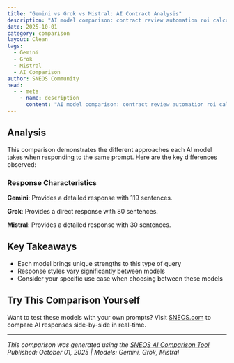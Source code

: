 ```yaml
---
title: "Gemini vs Grok vs Mistral: AI Contract Analysis"
description: "AI model comparison: contract review automation roi calculator..."
date: 2025-10-01
category: comparison
layout: Clean
tags:
  - Gemini
  - Grok
  - Mistral
  - AI Comparison
author: SNEOS Community
head:
  - - meta
    - name: description
      content: "AI model comparison: contract review automation roi calculator..."
---
```


<ChatComparison
  title="Gemini vs Grok vs Mistral: AI Contract Analysis"
  prompt="contract review automation roi calculator"
  :responses='{
    "Gemini": "Okay, let\u0027s break down the elements of a contract review automation ROI calculator and how you can build one, along with factors to consider for accuracy.  I\u0027ll provide a framework you can adapt.\n\n**I. Core Components of a Contract Review Automation ROI Calculator**\n\nThe core principle is comparing the **costs of the automation system** to the **benefits (or savings) it provides.**\n\nHere\u0027s a breakdown of the components:\n\n**A.  Costs (Investment)**\n\n*   **1. Software Costs:**\n    *   **Subscription Fees:** Monthly or annual fees for the contract review automation platform.  Consider different tiers and pricing models (e.g., per-user, per-contract, flat rate).\n        *   **Initial Setup/Implementation Fees:** One-time costs for onboarding, training, and initial configuration.\n        *   **Customization/Integration Costs:**  Expenses related to tailoring the software to your specific needs and integrating it with your existing systems (CRM, CLM, etc.).  This can be significant.\n        *   **Data Migration Costs:** Costs associated with transferring existing contract data into the new system.\n    *   **Hardware (If Applicable):**  While most solutions are cloud-based, consider server costs if you\u0027re deploying on-premise.\n*   **2.  Internal Labor Costs (Implementation and Ongoing):**\n    *   **Project Management Time:**  Time spent by internal staff managing the implementation project.\n    *   **Legal Team Time (Implementation):** Time lawyers spend reviewing the software, configuring rules, and providing feedback.\n    *   **IT Team Time (Implementation \u0026 Integration):**  Time spent by IT staff on integration, security, and maintenance.\n    *   **Training Time:**  Time spent training employees on how to use the new system.\n    *   **Ongoing Maintenance/Administration:**  Time spent by staff on system updates, rule adjustments, and user support.\n*   **3.  Other Costs:**\n    *   **Consulting Fees (Optional):**  If you hire consultants to help with implementation or optimization.\n    *   **Training Materials (Optional):**  Creating custom training materials.\n    *   **Downtime Costs (Potential):**  Account for any potential disruption to workflow during implementation.\n\n**B. Benefits (Savings/Gains)**\n\n*   **1.  Reduced Legal Review Time:**  The biggest potential benefit.  Estimate how much time the automation saves per contract.\n    *   **Average Time Saved Per Contract:**  (Estimate in hours/minutes) *Important: This needs to be a realistic estimate.*  Consider different contract types. Some will have more savings than others.  Pilot tests can help.\n    *   **Number of Contracts Reviewed Per Year:**  Your annual contract volume.\n    *   **Hourly Rate of Legal Reviewers:** Fully burdened cost (salary \u002B benefits \u002B overhead).  This can vary significantly depending on seniority and location.\n    *   **Time Saved = Average Time Saved Per Contract * Number of Contracts Reviewed Per Year**\n    *   **Cost Savings = Time Saved * Hourly Rate of Legal Reviewers**\n\n*   **2.  Reduced Contract Cycle Time:** Faster turnaround leads to faster deals and revenue.\n    *   **Average Reduction in Contract Cycle Time:** (Estimate in days)\n    *   **Value of Faster Deals:**  (This is harder to quantify but important). How much more revenue can you generate by closing deals faster?  Consider the interest rate of capital.\n    *   **Number of Contracts Affected:**  The number of contracts where a faster cycle time makes a difference.\n\n*   **3.  Improved Contract Compliance \u0026 Reduced Risk:**  Automation can help identify and mitigate risks, leading to fewer disputes, penalties, and legal issues.\n    *   **Potential Cost of Non-Compliance:**  Estimate the potential financial impact of compliance failures (fines, lawsuits, etc.).\n    *   **Probability of Non-Compliance (Without Automation):**  Estimate the likelihood of a compliance issue occurring without automation.\n    *   **Probability of Non-Compliance (With Automation):**  Estimate the reduced likelihood of a compliance issue occurring *with* automation.\n    *   **Risk Reduction = (Probability Without - Probability With) * Potential Cost of Non-Compliance**\n\n*   **4.  Increased Contract Volume Handling:**  Automation may allow you to handle more contracts with the same resources.\n    *   **Increased Contract Volume:**  Estimate the percentage increase in contract volume you can handle.\n    *   **Revenue Generated from Increased Volume:**  Calculate the revenue generated from handling the additional contracts.\n    *   **Cost of Handling Incremental Volume without automation**\n\n*   **5. Reduced Errors:**\n    *   **Average Cost of Errors per Contract:** Calculate the error cost.\n    *   **Error percentage without automation:**\n    *   **Error percentage with automation:**\n\n*   **6. Improved Negotiation Position:**\n\n*   **7. Increased Employee Satisfaction**\n\n*   **8. Better data analysis**\n\n**II. Building the Calculator (Example Structure)**\n\nYou can create this calculator in a spreadsheet (Excel, Google Sheets) or use a dedicated ROI calculator tool (if one is offered by a vendor).  Here\u0027s a basic example:\n\n| **Category**          | **Item**                                       | **Assumptions/Inputs**                                                                                                                                                                | **Calculated Value**                | **Notes**                                                                                                                                                                   |\n| ----------------------- | --------------------------------------------- | --------------------------------------------------------------------------------------------------------------------------------------------------------------------------------------- | ---------------------------------- | --------------------------------------------------------------------------------------------------------------------------------------------------------------------------- |\n| **Costs**             |                                                 |                                                                                                                                                                                       |                                    |                                                                                                                                                                            |\n| Software              | Subscription Fee (Annual)                       | $X                                                                                                                                                                                  | $X                                |  Consider volume tiers if applicable.                                                                                                                                        |\n|                       | Implementation Fee                              | $Y                                                                                                                                                                                  | $Y                                |                                                                                                                                                                            |\n|                       | Integration Costs                               | $Z                                                                                                                                                                                  | $Z                                |                                                                                                                                                                            |\n| Internal Labor        | Project Management Time (Hours)                 | A hours                                                                                                                                                                               | (A * Hourly Rate)                  | Estimate hours required for project management, multiplied by the burdened hourly rate of the project manager.                                                              |\n|                       | Legal Team Time (Implementation) (Hours)        | B hours                                                                                                                                                                               | (B * Legal Hourly Rate)           |                                                                                                                                                                            |\n|                       | IT Team Time (Hours)                            | C hours                                                                                                                                                                               | (C * IT Hourly Rate)              |                                                                                                                                                                            |\n| **Benefits**          |                                                 |                                                                                                                                                                                       |                                    |                                                                                                                                                                            |\n| Reduced Review Time | Average Time Saved Per Contract (Hours)      | D hours                                                                                                                                                                               |                                    | Enter the estimated average time saved per contract due to automation.                                                                                                         |\n|                       | Number of Contracts Reviewed Per Year         | E                                                                                                                                                                                   |                                    | Enter the total number of contracts reviewed annually.                                                                                                                        |\n|                       | Legal Reviewer Hourly Rate                      | $F                                                                                                                                                                                  |                                    | Enter the fully burdened hourly rate of the legal reviewers.                                                                                                                |\n|                       | **Total Time Saved (Hours)**                     |                                                                                                                                                                                       | D * E                              |                                                                                                                                                                            |\n|                       | **Cost Savings from Review Time**                 |                                                                                                                                                                                       | (D * E) * F                         |                                                                                                                                                                            |\n| Reduced Cycle Time   | Average Reduction in Contract Cycle Time (Days) | G days                                                                                                                                                                              |                                    | Enter the average reduction in contract cycle time due to automation.                                                                                                          |\n|                       | Value of Faster Deals (per deal)                 | $H                                                                                                                                                                                  |                                    | Enter the estimated value gained from closing deals faster.  This is often difficult to quantify.                                                                        |\n|                       | Number of Contracts Affected                    | I                                                                                                                                                                                   |                                    | Enter the number of contracts where faster cycle time is significant.                                                                                                          |\n|                       | **Value from Reduced Cycle Time**                |                                                                                                                                                                                       | G * H * I                         |                                                                                                                                                                            |\n| Reduced Risk         | Potential Cost of Non-Compliance                 | $J                                                                                                                                                                                  |                                    | Enter the potential cost of a non-compliance event.                                                                                                                           |\n|                       | Probability of Non-Compliance (Without)       | K%                                                                                                                                                                                  |                                    | Enter the estimated probability of non-compliance without automation.                                                                                                         |\n|                       | Probability of Non-Compliance (With)          | L%                                                                                                                                                                                  |                                    | Enter the estimated probability of non-compliance with automation.                                                                                                            |\n|                       | **Risk Reduction**                               |                                                                                                                                                                                       | (K - L) * J                       |                                                                                                                                                                            |\n| **ROI Calculation**   |                                                 |                                                                                                                                                                                       |                                    |                                                                                                                                                                            |\n|                       | **Total Costs**                                  |                                                                                                                                                                                       | Sum of all cost items              |                                                                                                                                                                            |\n|                       | **Total Benefits**                               |                                                                                                                                                                                       | Sum of all benefit items           |                                                                                                                                                                            |\n|                       | **Net Benefit**                                |                                                                                                                                                                                       | Total Benefits - Total Costs       |                                                                                                                                                                            |\n|                       | **ROI (%)**                                    |                                                                                                                                                                                       | ((Total Benefits - Total Costs) / Total Costs) * 100 | Higher is better.  Indicates the percentage return on your investment.                                                                                                       |\n|                       | **Payback Period (Years)**                       |                                                                                                                                                                                       | Total Costs / (Annual Net Benefit)  |  Estimates how long it takes for the benefits to offset the initial investment.                                                                                           |\n\n**III. Important Considerations for Accuracy**\n\n*   **Realistic Estimates:**  The accuracy of your ROI calculation depends heavily on the accuracy of your assumptions. Don\u0027t inflate the benefits or underestimate the costs. Be conservative.\n*   **Pilot Testing:**  Conduct a pilot test with a small subset of contracts to get real-world data on time savings and error reduction. This is invaluable.\n*   **Contract Type Segmentation:**  Recognize that the benefits will vary depending on the type of contract.  Segment your contracts (e.g., NDAs, sales agreements, vendor agreements) and estimate the time savings for each segment.\n*   **Long-Term View:**  Consider the long-term benefits. Contract review automation can improve over time as the system learns and your team becomes more proficient.  Calculate ROI over 3-5 years.\n*   **Qualitative Benefits:**  Don\u0027t ignore the qualitative benefits, even if they\u0027re hard to quantify. Improved compliance, reduced stress for legal teams, and better data insights are all valuable.  Mention these in your presentation, even if they aren\u0027t in the numerical calculation.\n*   **Sensitivity Analysis:**  Perform a sensitivity analysis.  Change your key assumptions (e.g., time savings, hourly rate) to see how the ROI changes.  This helps you understand the potential range of outcomes.\n*   **Ongoing Monitoring:**  Track the actual results after implementation.  Compare your actual results to your initial ROI projection and make adjustments as needed.\n*   **Specific Vendor Demos \u0026 Trials:** Get demos and trial periods from potential vendors. This will give you a better feel for how the software works and the potential time savings.\n*    **Gather data:** Gather as much data from your team and vendors.\n*    **Avoid generalisations:** Don\u0027t use generalisations. Do as much specific estimates as possible.\n\n**IV. Example Scenario and Calculation**\n\nLet\u0027s say you\u0027re a company that reviews 1,000 contracts per year.\n\n*   **Costs:**\n    *   Software Subscription: $20,000/year\n    *   Implementation: $5,000\n    *   Internal Labor (Implementation): $10,000\n    *   Total Costs (Year 1): $35,000\n    *   Total Costs (Year 2\u002B): $20,000\n\n*   **Benefits:**\n    *   Average Time Saved Per Contract: 2 hours\n    *   Legal Reviewer Hourly Rate: $150\n    *   Cost Savings from Review Time: 1,000 * 2 * $150 = $300,000\n    *   Risk Reduction: $50,000\n    *   Total Benefits: $350,000\n\n*   **ROI (Year 1):** (($350,000 - $35,000) / $35,000) * 100 = 900%\n*   **ROI (Year 2\u002B):** (($350,000 - $20,000) / $20,000) * 100 = 1650%\n*   **Payback Period:**  Less than 1 month! (Highly simplified, but illustrates the potential)\n\n**V.  Key Questions to Ask Vendors**\n\n*   \u0022What is the average time savings that your customers experience?\u0022 (Get concrete examples and case studies).\n*   \u0022What types of integrations do you offer?\u0022\n*   \u0022Can you provide a customized ROI analysis based on our specific needs?\u0022\n*   \u0022Do you offer a pilot program or free trial?\u0022\n*   \u0022What kind of training and support do you provide?\u0022\n*   \u0022Can I speak with existing customers who have similar contract volumes?\u0022\n*   \u0022Can you show me the contract type and time taken comparison?\u0022\n*   \u0022Is this software constantly being updated and improved?\u0022\n\nBy carefully considering these factors and building a detailed ROI calculator, you can make a more informed decision about whether contract review automation is right for your organization. Remember to continually refine your assumptions and track your results to ensure that you\u0027re realizing the expected benefits. Good luck!\n",
    "Grok": "Creating an ROI (Return on Investment) calculator for contract review automation involves identifying the costs, savings, and benefits associated with implementing automation tools for contract review processes. This calculator can help businesses understand the financial impact of adopting such technology (like AI-powered contract analysis tools or software) compared to manual processes. Below is a step-by-step guide to building an ROI calculator for contract review automation, including key metrics, formulas, and an example.\n\n---\n\n### **Steps to Build a Contract Review Automation ROI Calculator**\n\n1. **Identify Key Metrics and Inputs**\n   To calculate ROI, you need to collect data on costs, time, and efficiency. Key inputs include:\n   - **Current Costs (Manual Process):**\n     - Number of contracts reviewed per year.\n     - Average time spent per contract review (in hours).\n     - Average hourly rate of employees performing contract reviews.\n     - Error rate or cost of errors in manual reviews (e.g., missed clauses, legal disputes).\n   - **Automation Costs:**\n     - Cost of the contract review automation tool (e.g., subscription fees, one-time purchase, or licensing fees).\n     - Implementation costs (e.g., training, setup, integration).\n   - **Savings and Benefits (Automation):**\n     - Reduction in time spent per contract review.\n     - Reduction in error rate or associated costs.\n     - Increase in the number of contracts that can be reviewed (scalability).\n     - Improved compliance or risk mitigation (optional qualitative benefit).\n\n2. **Define the ROI Formula**\n   ROI is generally calculated as:\n   \u0060\u0060\u0060\n   ROI (%) = [(Total Savings or Benefits - Total Costs of Automation) / Total Costs of Automation] \u00D7 100\n   \u0060\u0060\u0060\n\n   Additionally, you can calculate:\n   - **Time Savings (in hours or cost).**\n   - **Payback Period (time to recover investment).**\n\n3. **Break Down Costs and Savings**\n   - **Manual Process Cost (Baseline):**\n     \u0060\u0060\u0060\n     Manual Cost = (Number of Contracts per Year) \u00D7 (Average Time per Contract in Hours) \u00D7 (Hourly Rate)\n     \u0060\u0060\u0060\n   - **Automation Cost:**\n     \u0060\u0060\u0060\n     Automation Cost = Software Subscription/License Fee \u002B Implementation/Training Costs\n     \u0060\u0060\u0060\n   - **Time Savings Cost:**\n     \u0060\u0060\u0060\n     Time Savings Cost = (Time Saved per Contract in Hours) \u00D7 (Number of Contracts per Year) \u00D7 (Hourly Rate)\n     \u0060\u0060\u0060\n   - **Error Reduction Savings (Optional):**\n     Estimate the cost of errors in manual reviews (e.g., legal fees, penalties) and the percentage reduction due to automation.\n\n4. **Build a Simple Calculator Structure**\n   Use a spreadsheet (e.g., Excel or Google Sheets) or a custom tool to input data and calculate results. Below is a sample structure:\n\n   | **Input/Output**                        | **Value**         | **Formula/Description**                              |\n   |-----------------------------------------|-------------------|-----------------------------------------------------|\n   | Number of Contracts per Year            | 500              | User Input                                          |\n   | Avg. Time per Contract (Manual, Hours)  | 2                | User Input                                          |\n   | Avg. Hourly Rate of Reviewer ($)        | 50               | User Input                                          |\n   | Total Manual Cost ($)                   | 50,000           | = Contracts \u00D7 Time per Contract \u00D7 Hourly Rate       |\n   | Avg. Time per Contract (Automated, Hours)| 0.5             | User Input (post-automation)                        |\n   | Time Saved per Contract (Hours)         | 1.5              | = Manual Time - Automated Time                      |\n   | Total Time Savings Cost ($)             | 37,500           | = Time Saved per Contract \u00D7 Contracts \u00D7 Hourly Rate |\n   | Automation Software Cost ($)            | 10,000           | User Input (annual cost)                            |\n   | Implementation Cost ($)                 | 2,000            | User Input (one-time or annual)                     |\n   | Total Automation Cost ($)               | 12,000           | = Software Cost \u002B Implementation Cost               |\n   | Net Savings ($)                         | 25,500           | = Total Time Savings Cost - Total Automation Cost   |\n   | ROI (%)                                 | 212.5%           | = (Net Savings / Total Automation Cost) \u00D7 100       |\n   | Payback Period (Months)                 | 5.6              | = (Total Automation Cost / Net Savings) \u00D7 12        |\n\n5. **Add Qualitative Benefits (Optional)**\n   While ROI focuses on financial returns, consider adding non-monetary benefits to justify the investment:\n   - Improved accuracy and reduced legal risks.\n   - Faster contract turnaround time (improved business agility).\n   - Employee satisfaction (less repetitive work).\n   - Scalability to handle more contracts without hiring additional staff.\n\n6. **Example Scenario**\n   Let\u2019s assume a mid-sized company reviews 500 contracts annually. Here\u2019s how the numbers might look:\n   - Manual Process: 2 hours per contract at $50/hour = $50,000/year.\n   - Automation: Reduces time to 0.5 hours per contract, saving 1.5 hours per contract = $37,500 in labor savings.\n   - Automation Tool Cost: $10,000/year \u002B $2,000 implementation = $12,000.\n   - Net Savings: $37,500 - $12,000 = $25,500.\n   - ROI: ($25,500 / $12,000) \u00D7 100 = **212.5%**.\n   - Payback Period: ($12,000 / $25,500) \u00D7 12 = ~**5.6 months**.\n\n---\n\n### **Key Considerations for Accuracy**\n- **Data Accuracy:** Ensure the inputs (time, costs, error rates) are realistic and based on historical data or benchmarks.\n- **Scalability:** Factor in growth in contract volume over time, as automation often provides greater savings with scale.\n- **Hidden Costs:** Account for potential hidden costs like software updates, maintenance, or additional training.\n- **Vendor Comparison:** If evaluating multiple tools, compare their pricing, features, and expected time savings to refine ROI projections.\n- **Intangible Benefits:** While harder to quantify, risk reduction and improved decision-making can significantly impact long-term value.\n\n---\n\n### **Tools to Build and Share the Calculator**\n- **Excel/Google Sheets:** Create a simple spreadsheet with the structure above. Use formulas to automate calculations and allow users to input their data.\n- **Online Calculators:** Use platforms like Calculoid or custom web development to create an interactive ROI calculator for your website.\n- **Visualization:** Add charts (e.g., cost savings over time or payback period) to make the results more digestible for stakeholders.\n\n---\n\n### **Sample Use Case for Stakeholders**\nIf you\u2019re presenting this to management or a client, focus on both numbers and narrative:\n- **Financial Impact:** Highlight the ROI percentage (e.g., 212.5%) and payback period (e.g., 5.6 months).\n- **Efficiency Gains:** Emphasize time saved and capacity to handle more contracts.\n- **Risk Mitigation:** Discuss how automation reduces costly errors and improves compliance.\n\n---\n\nBy following this framework, you can build a tailored ROI calculator for contract review automation that helps justify the investment and demonstrates tangible value to your organization or clients. If you\u2019d like a specific template (e.g., Excel file) or further customization, let me know!",
    "Mistral": "Creating a Return on Investment (ROI) calculator for contract review automation involves several steps. The goal is to quantify the benefits and costs associated with implementing an automated contract review system. Here\u2019s a step-by-step guide to building an ROI calculator:\n\n### Step 1: Define Key Metrics\nIdentify the key metrics that will be used to calculate ROI. These might include:\n- **Time Savings**: Reduction in time spent on contract review.\n- **Cost Savings**: Reduction in labor costs, legal fees, and other expenses.\n- **Error Reduction**: Decrease in errors and associated costs.\n- **Increased Efficiency**: Faster turnaround times for contract reviews.\n- **Compliance**: Improved compliance with regulatory requirements.\n\n### Step 2: Gather Data\nCollect data on the current state of contract review processes, including:\n- **Current Time Spent**: Average time spent on contract review.\n- **Current Costs**: Labor costs, legal fees, and other expenses.\n- **Error Rate**: Current rate of errors in contract review.\n- **Compliance Issues**: Number of compliance issues encountered.\n\n### Step 3: Estimate Benefits\nEstimate the benefits of implementing contract review automation:\n- **Time Savings**: Estimate the reduction in time spent on contract review.\n- **Cost Savings**: Estimate the reduction in labor costs, legal fees, and other expenses.\n- **Error Reduction**: Estimate the decrease in errors and associated costs.\n- **Increased Efficiency**: Estimate the improvement in turnaround times.\n- **Compliance**: Estimate the reduction in compliance issues.\n\n### Step 4: Estimate Costs\nEstimate the costs associated with implementing contract review automation:\n- **Software Costs**: Initial purchase cost, subscription fees, etc.\n- **Implementation Costs**: Setup, training, and integration costs.\n- **Maintenance Costs**: Ongoing maintenance and support costs.\n\n### Step 5: Calculate ROI\nUse the following formula to calculate ROI:\n\\[ \\text{ROI} = \\left( \\frac{\\text{Benefits} - \\text{Costs}}{\\text{Costs}} \\right) \\times 100 \\]\n\n### Example Calculation\nLet\u2019s go through an example calculation:\n\n#### Current State\n- **Time Spent**: 10 hours per contract\n- **Labor Costs**: $50 per hour\n- **Legal Fees**: $100 per contract\n- **Error Rate**: 5%\n- **Compliance Issues**: 2 per month\n\n#### Estimated Benefits\n- **Time Savings**: 5 hours per contract\n- **Cost Savings**: $250 per contract (5 hours * $50/hour)\n- **Error Reduction**: 2%\n- **Compliance Issues**: 1 per month\n\n#### Estimated Costs\n- **Software Costs**: $10,000\n- **Implementation Costs**: $5,000\n- **Maintenance Costs**: $2,000 per year\n\n#### Calculation\n1. **Annual Benefits**:\n   - **Time Savings**: 5 hours * $50/hour * 100 contracts/year = $25,000\n   - **Legal Fees Savings**: $100 * 100 contracts/year = $10,000\n   - **Error Reduction Savings**: Assume $1,000 per error * 3% reduction * 100 contracts/year = $3,000\n   - **Compliance Savings**: Assume $500 per issue * 12 issues/year = $6,000\n\n   Total Annual Benefits = $25,000 \u002B $10,000 \u002B $3,000 \u002B $6,000 = $44,000\n\n2. **Annual Costs**:\n   - **Software Costs**: $10,000 (one-time)\n   - **Implementation Costs**: $5,000 (one-time)\n   - **Maintenance Costs**: $2,000 per year\n\n   Total Annual Costs = $2,000 (recurring) \u002B $15,000 (one-time)\n\n3. **ROI Calculation**:\n   - **First Year**:\n     \\[ \\text{ROI} = \\left( \\frac{44,000 - (15,000 \u002B 2,000)}{15,000 \u002B 2,000} \\right) \\times 100 = \\left( \\frac{44,000 - 17,000}{17,000} \\right) \\times 100 = 158.82\\% \\]\n\n   - **Subsequent Years**:\n     \\[ \\text{ROI} = \\left( \\frac{44,000 - 2,000}{2,000} \\right) \\times 100 = 2100\\% \\]\n\n### Step 6: Create the ROI Calculator\nDevelop a tool (e.g., an Excel spreadsheet or a web-based calculator) that allows users to input their data and automatically calculates the ROI based on the above steps.\n\n### Example Tool\n1. **Input Fields**:\n   - Current time spent per contract\n   - Current labor costs per hour\n   - Current legal fees per contract\n   - Current error rate\n   - Current compliance issues per month\n   - Estimated time savings per contract\n   - Estimated cost savings per contract\n   - Estimated error reduction\n   - Estimated compliance issues reduction\n   - Software costs\n   - Implementation costs\n   - Maintenance costs\n\n2. **Output Fields**:\n   - Annual Benefits\n   - Annual Costs\n   - ROI for the first year\n   - ROI for subsequent years\n\nBy following these steps, you can create a comprehensive ROI calculator for contract review automation that helps organizations understand the financial impact of implementing such a system."
  }'
  published-date="21:09"
/>

## Analysis

This comparison demonstrates the different approaches each AI model takes when responding to the same prompt. Here are the key differences observed:

### Response Characteristics

**Gemini**: Provides a detailed response with 119 sentences. 

**Grok**: Provides a direct response with 80 sentences. 

**Mistral**: Provides a detailed response with 30 sentences. 

## Key Takeaways

- Each model brings unique strengths to this type of query
- Response styles vary significantly between models
- Consider your specific use case when choosing between these models

## Try This Comparison Yourself

Want to test these models with your own prompts? Visit [SNEOS.com](https://sneos.com) to compare AI responses side-by-side in real-time.

---

*This comparison was generated using the [SNEOS AI Comparison Tool](https://sneos.com)*
*Published: October 01, 2025 | Models: Gemini, Grok, Mistral*
